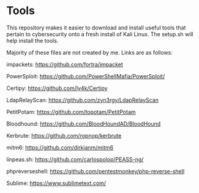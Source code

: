 # Tools
This repository makes it easier to download and install useful tools that pertain to cybersecurity onto a fresh install of Kali Linux. The setup.sh will help install the tools. 

Majority of these files are not created by me. Links are as follows: 

impackets: https://github.com/fortra/impacket

PowerSploit: https://github.com/PowerShellMafia/PowerSploit/

Certipy: https://github.com/ly4k/Certipy

LdapRelayScan: https://github.com/zyn3rgy/LdapRelayScan

PetitPotam: https://github.com/topotam/PetitPotam

Bloodhound: https://github.com/BloodHoundAD/BloodHound

Kerbrute: https://github.com/ropnop/kerbrute

mitm6: https://github.com/dirkjanm/mitm6

linpeas.sh: https://github.com/carlospolop/PEASS-ng/

phpreverseshell: https://github.com/pentestmonkey/php-reverse-shell

Sublime: https://www.sublimetext.com/
